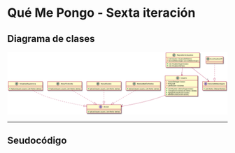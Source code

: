 # Qué Me Pongo - Sexta iteración

## Diagrama de clases

<img src="diagrama.png">

---

## Seudocódigo

